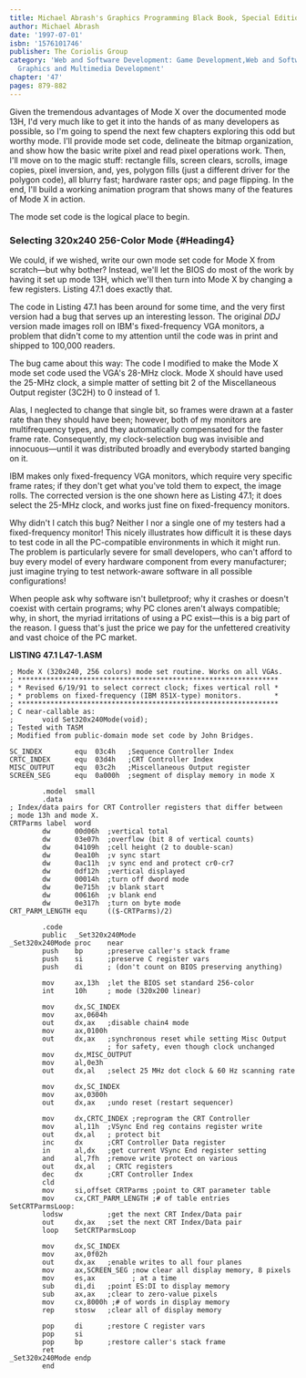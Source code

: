 ```yaml
---
title: Michael Abrash's Graphics Programming Black Book, Special Edition
author: Michael Abrash
date: '1997-07-01'
isbn: '1576101746'
publisher: The Coriolis Group
category: 'Web and Software Development: Game Development,Web and Software Development:
  Graphics and Multimedia Development'
chapter: '47'
pages: 879-882
---
```


Given the tremendous advantages of Mode X over the documented mode 13H,
I'd very much like to get it into the hands of as many developers as
possible, so I'm going to spend the next few chapters exploring this odd
but worthy mode. I'll provide mode set code, delineate the bitmap
organization, and show how the basic write pixel and read pixel
operations work. Then, I'll move on to the magic stuff: rectangle fills,
screen clears, scrolls, image copies, pixel inversion, and, yes, polygon
fills (just a different driver for the polygon code), all blurry fast;
hardware raster ops; and page flipping. In the end, I'll build a working
animation program that shows many of the features of Mode X in action.

The mode set code is the logical place to begin.

### Selecting 320x240 256-Color Mode {#Heading4}

We could, if we wished, write our own mode set code for Mode X from
scratch—but why bother? Instead, we'll let the BIOS do most of the work
by having it set up mode 13H, which we'll then turn into Mode X by
changing a few registers. Listing 47.1 does exactly that.

The code in Listing 47.1 has been around for some time, and the very
first version had a bug that serves up an interesting lesson. The
original *DDJ* version made images roll on IBM's fixed-frequency VGA
monitors, a problem that didn't come to my attention until the code was
in print and shipped to 100,000 readers.

The bug came about this way: The code I modified to make the Mode X mode
set code used the VGA's 28-MHz clock. Mode X should have used the 25-MHz
clock, a simple matter of setting bit 2 of the Miscellaneous Output
register (3C2H) to 0 instead of 1.

Alas, I neglected to change that single bit, so frames were drawn at a
faster rate than they should have been; however, both of my monitors are
multifrequency types, and they automatically compensated for the faster
frame rate. Consequently, my clock-selection bug was invisible and
innocuous—until it was distributed broadly and everybody started banging
on it.

IBM makes only fixed-frequency VGA monitors, which require very specific
frame rates; if they don't get what you've told them to expect, the
image rolls. The corrected version is the one shown here as Listing
47.1; it does select the 25-MHz clock, and works just fine on
fixed-frequency monitors.

Why didn't I catch this bug? Neither I nor a single one of my testers
had a fixed-frequency monitor! This nicely illustrates how difficult it
is these days to test code in all the PC-compatible environments in
which it might run. The problem is particularly severe for small
developers, who can't afford to buy every model of every hardware
component from every manufacturer; just imagine trying to test
network-aware software in all possible configurations!

When people ask why software isn't bulletproof; why it crashes or
doesn't coexist with certain programs; why PC clones aren't always
compatible; why, in short, the myriad irritations of using a PC
exist—this is a big part of the reason. I guess that's just the price we
pay for the unfettered creativity and vast choice of the PC market.

**LISTING 47.1 L47-1.ASM**

    ; Mode X (320x240, 256 colors) mode set routine. Works on all VGAs.
    ; ****************************************************************
    ; * Revised 6/19/91 to select correct clock; fixes vertical roll *
    ; * problems on fixed-frequency (IBM 851X-type) monitors.        *
    ; ****************************************************************
    ; C near-callable as:
    ;       void Set320x240Mode(void);
    ; Tested with TASM
    ; Modified from public-domain mode set code by John Bridges.

    SC_INDEX        equ  03c4h   ;Sequence Controller Index
    CRTC_INDEX      equ  03d4h   ;CRT Controller Index
    MISC_OUTPUT     equ  03c2h   ;Miscellaneous Output register
    SCREEN_SEG      equ  0a000h  ;segment of display memory in mode X

            .model  small
            .data
    ; Index/data pairs for CRT Controller registers that differ between
    ; mode 13h and mode X.
    CRTParms label  word
            dw      00d06h  ;vertical total
            dw      03e07h  ;overflow (bit 8 of vertical counts)
            dw      04109h  ;cell height (2 to double-scan)
            dw      0ea10h  ;v sync start
            dw      0ac11h  ;v sync end and protect cr0-cr7
            dw      0df12h  ;vertical displayed
            dw      00014h  ;turn off dword mode
            dw      0e715h  ;v blank start
            dw      00616h  ;v blank end
            dw      0e317h  ;turn on byte mode
    CRT_PARM_LENGTH equ     (($-CRTParms)/2)

            .code
            public  _Set320x240Mode
    _Set320x240Mode proc    near
            push    bp      ;preserve caller's stack frame
            push    si      ;preserve C register vars
            push    di      ; (don't count on BIOS preserving anything)

            mov     ax,13h  ;let the BIOS set standard 256-color
            int     10h     ; mode (320x200 linear)

            mov     dx,SC_INDEX
            mov     ax,0604h
            out     dx,ax   ;disable chain4 mode
            mov     ax,0100h
            out     dx,ax   ;synchronous reset while setting Misc Output
                            ; for safety, even though clock unchanged
            mov     dx,MISC_OUTPUT
            mov     al,0e3h
            out     dx,al   ;select 25 MHz dot clock & 60 Hz scanning rate

            mov     dx,SC_INDEX
            mov     ax,0300h
            out     dx,ax   ;undo reset (restart sequencer)

            mov     dx,CRTC_INDEX ;reprogram the CRT Controller
            mov     al,11h  ;VSync End reg contains register write
            out     dx,al   ; protect bit
            inc     dx      ;CRT Controller Data register
            in      al,dx   ;get current VSync End register setting
            and     al,7fh  ;remove write protect on various
            out     dx,al   ; CRTC registers
            dec     dx      ;CRT Controller Index
            cld
            mov     si,offset CRTParms ;point to CRT parameter table
            mov     cx,CRT_PARM_LENGTH ;# of table entries
    SetCRTParmsLoop:
            lodsw           ;get the next CRT Index/Data pair
            out     dx,ax   ;set the next CRT Index/Data pair
            loop    SetCRTParmsLoop

            mov     dx,SC_INDEX
            mov     ax,0f02h
            out     dx,ax   ;enable writes to all four planes
            mov     ax,SCREEN_SEG ;now clear all display memory, 8 pixels
            mov     es,ax         ; at a time
            sub     di,di   ;point ES:DI to display memory
            sub     ax,ax   ;clear to zero-value pixels
            mov     cx,8000h ;# of words in display memory
            rep     stosw   ;clear all of display memory

            pop     di      ;restore C register vars
            pop     si
            pop     bp      ;restore caller's stack frame
            ret
    _Set320x240Mode endp
            end
